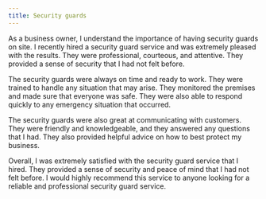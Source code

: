```yaml
---
title: Security guards
---
```


As a business owner, I understand the importance of having security guards on site. I recently hired a security guard service and was extremely pleased with the results. They were professional, courteous, and attentive. They provided a sense of security that I had not felt before.

The security guards were always on time and ready to work. They were trained to handle any situation that may arise. They monitored the premises and made sure that everyone was safe. They were also able to respond quickly to any emergency situation that occurred.

The security guards were also great at communicating with customers. They were friendly and knowledgeable, and they answered any questions that I had. They also provided helpful advice on how to best protect my business.

Overall, I was extremely satisfied with the security guard service that I hired. They provided a sense of security and peace of mind that I had not felt before. I would highly recommend this service to anyone looking for a reliable and professional security guard service.